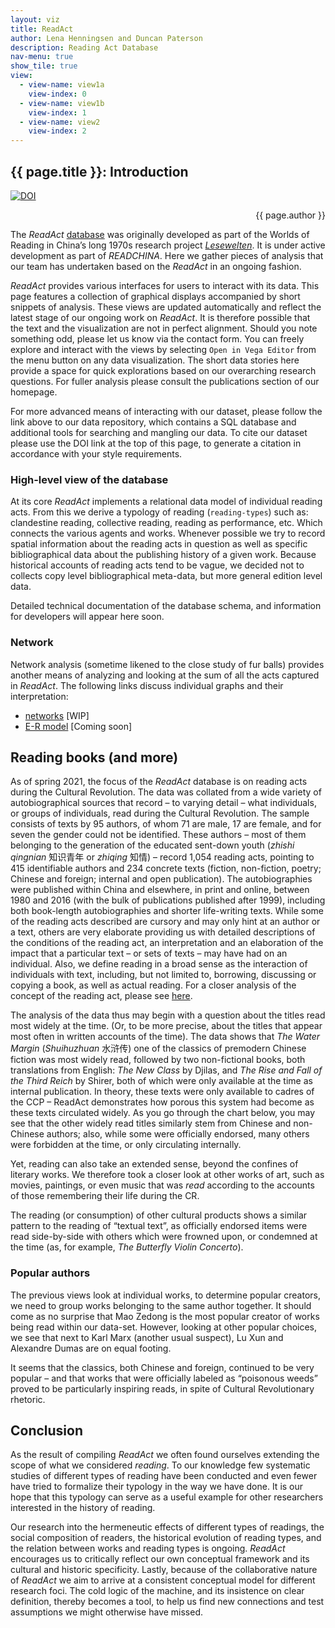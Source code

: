 ```yaml
---
layout: viz
title: ReadAct
author: Lena Henningsen and Duncan Paterson 
description: Reading Act Database
nav-menu: true
show_tile: true
view:
  - view-name: view1a
    view-index: 0
  - view-name: view1b
    view-index: 1
  - view-name: view2
    view-index: 2
---
```


## {{ page.title }}: Introduction
[![DOI](https://zenodo.org/badge/96089230.svg)](https://zenodo.org/badge/latestdoi/96089230)
<p style="text-align: right;">{{ page.author }}</p>

The *ReadAct* [database](https://github.com/readchina/ReadAct) was originally developed as part of the Worlds of Reading in China’s long 1970s research project [*Lesewelten*](http://www.sinologie.uni-freiburg.de/forschung/projecthenningsen). It is under active development as part of *READCHINA*. Here we gather pieces of analysis that our team has undertaken based on the *ReadAct* in an ongoing fashion.

*ReadAct* provides various interfaces for users to interact with its data. This page features a collection of graphical displays accompanied by short snippets of analysis. These views are updated automatically and reflect the latest stage of our ongoing work on *ReadAct*. It is therefore possible that the text and the visualization are not in perfect alignment. Should you note something odd, please let us know via the contact form. You can freely explore and interact with the views by selecting `Open in Vega Editor` from the menu button on any data visualization. The short data stories here provide a space for quick explorations based on our overarching research questions. For fuller analysis please consult the publications section of our homepage.

For more advanced means of interacting with our dataset, please follow the link above to our data repository, which contains a SQL database and additional tools for searching and mangling our data. To cite our dataset please use the DOI link at the top of this page, to generate a citation in accordance with your style requirements.

### High-level view of the database
At its core *ReadAct* implements a relational data model of individual reading acts. From this we derive a typology of reading (`reading-types`) such as: clandestine reading, collective reading, reading as performance, etc. Which connects the various agents and works. Whenever possible we try to record spatial information about the reading acts in question as well as specific bibliographical data about the publishing history of a given work. Because historical accounts of reading acts tend to be vague, we decided not to collects copy level bibliographical meta-data, but more general edition level data.  

Detailed technical documentation of the database schema, and information for developers will appear here soon.

### Network
Network analysis (sometime likened to the close study of fur balls) provides another means of analyzing and looking at the sum of all the acts captured in *ReadAct*. The following links discuss individual graphs and their interpretation:
-   [networks](./reading-acts.html) \[WIP\]
-   [E-R model](./db-schema.html) \[Coming soon\]

## Reading books (and more)
As of spring 2021, the focus of the *ReadAct* database is on reading acts during the Cultural Revolution. The data was collated from a wide variety of autobiographical sources that record – to varying detail – what individuals, or groups of individuals, read during the Cultural Revolution. The sample consists of texts by 95 authors, of whom 71 are male, 17 are female, and for seven the gender could not be identified. These authors – most of them belonging to the generation of the educated sent-down youth (*zhishi qingnian* 知识青年 or *zhiqing* 知情) – record 1,054 reading acts, pointing to 415 identifiable authors and 234 concrete texts (fiction, non-fiction, poetry; Chinese and foreign; internal and open publication). The autobiographies were published within China and elsewhere, in print and online, between 1980 and 2016 (with the bulk of publications published after 1999), including both book-length autobiographies and shorter life-writing texts. While some of the reading acts described are cursory and may only hint at an author or a text, others are very elaborate providing us with detailed descriptions of the conditions of the reading act, an interpretation and an elaboration of the impact that a particular text – or sets of texts – may have had on an individual. Also, we define reading in a broad sense as the interaction of individuals with text, including, but not limited to, borrowing, discussing or copying a book, as well as actual reading. For a closer analysis of the concept of the reading act, please see [here](https://readchina.github.io/interventions/What_is.html).

The analysis of the data thus may begin with a question about the titles read most widely at the time. (Or, to be more precise, about the titles that appear most often in written accounts of the time). The data shows that *The Water Margin* (*Shuihuzhuan* 水浒传) one of the classics of premodern Chinese fiction was most widely read, followed by two non-fictional books, both translations from English: *The New Class* by Djilas, and *The Rise and Fall of the Third Reich* by Shirer, both of which were only available at the time as internal publication. In theory, these texts were only available to cadres of the CCP – ReadAct demonstrates how porous this system had become as these texts circulated widely. As you go through the chart below, you may see that the other widely read titles similarly stem from Chinese and non-Chinese authors; also, while some were officially endorsed, many others were forbidden at the time, or only circulating internally.



<div id="view1a" class="viz"> </div>

Yet, reading can also take an extended sense, beyond the confines of literary works. We therefore took a closer look at other works of art, such as movies, paintings, or even music that was *read* according to the accounts of those remembering their life during the CR.

<div id="view1b" class="viz"> </div>

The reading (or consumption) of other cultural products shows a similar pattern to the reading of “textual text”, as officially endorsed items were read side-by-side with others which were frowned upon, or condemned at the time (as, for example, *The Butterfly Violin Concerto*).
### Popular authors
The previous views look at individual works, to determine popular creators, we need to group works belonging to the same author together. It should come as no surprise that Mao Zedong is the most popular creator of works being read within our data-set. However, looking at other popular choices, we see that next to Karl Marx (another usual suspect), Lu Xun and Alexandre Dumas are on equal footing.

<div id="view2" class="viz"> </div>

It seems that the classics, both Chinese and foreign, continued to be very popular – and that works that were officially labeled as “poisonous weeds” proved to be particularly inspiring reads, in spite of Cultural Revolutionary rhetoric.
## Conclusion
As the result of compiling *ReadAct* we often found ourselves extending the scope of what we considered *reading*. To our knowledge few systematic studies of different types of reading have been conducted and even fewer have tried to formalize their typology in the way we have done. It is our hope that this typology can serve as a useful example for other researchers interested in the history of reading.

Our research into the hermeneutic effects of different types of readings, the social composition of readers, the historical evolution of reading types, and the relation between works and reading types is ongoing. *ReadAct* encourages us to critically reflect our own conceptual framework and its cultural and historic specificity. Lastly, because of the collaborative nature of *ReadAct* we aim to arrive at a consistent conceptual model for different research foci. The cold logic of the machine, and its insistence on clear definition, thereby becomes a tool, to help us find new connections and test assumptions we might otherwise have missed. 
